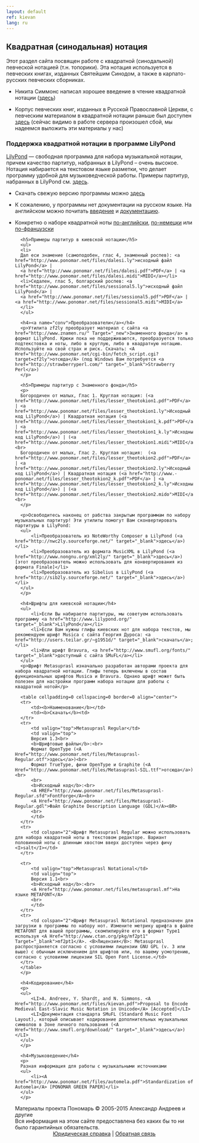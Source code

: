 ```yaml
---
layout: default
ref: kievan
lang: ru
---
```


## Квадратная (синодальная) нотация

Этот раздел сайта посвящен работе с квадратной (синодальной) певческой нотацией (т.н. топорики). Эта нотация используется 
в певческих книгах, изданных Святейшим Синодом, а также в карпато-русских певческих сборниках.

* Никита Симмонс написал хорошее введение в чтение квадратной нотации ([здесь](http://www.synaxis.info/psalom/research/simmons/Kievan_notation.pdf))

* Корпус певческих книг, изданных в Русской Православной Церкви, с певческим материалом в квадратной нотации раньше был 
  доступен [здесь](http://seminaria.ru/raritet/quadsborn.htm)
  (сейчас видимо в работе сервера произошел сбой, мы надеемся выложить эти материалы у нас)

### Поддержка квадратной нотации в программе LilyPond

[LilyPond](http://www.lilypond.org/) &mdash; свободная программа для набора музыкальной нотации, причем качество партитур, 
набранных в LilyPond &ndash; очень высокое. Нотация набирается на текстовом языке разметки, что делает программу удобной 
для музыковедческой работы. Примеры партитур, набранных в  LilyPond см. [здесь](http://lilypond.org/examples.html).

* Скачать свежую версию программы можно [здесь](http://www.lilypond.org/download.html)
* К сожалению, у программы нет документации на русском языке. 
  На английском можно почитать [введение](http://www.lilypond.org/text-input.html) 
  и [документацию](http://lilypond.org/manuals.html).
* Конкретно о наборе квадратной ноты 
  [по-английски](http://lilypond.org/doc/v2.18/Documentation/notation/typesetting-kievan-square-notation),
  [по-немецки](http://lilypond.org/doc/v2.18/Documentation/notation/typesetting-kievan-square-notation.de.html)
  или [по-французски](http://lilypond.org/doc/v2.18/Documentation/notation/typesetting-kievan-square-notation.fr.html)


		<h5>Примеры партитур в киевской нотации</h5>
		<ul>
		<li>
		Дал еси знамение (самоподобен, глас 4, знаменный роспев): <a href="http://www.ponomar.net/files/dalesi.ly">исходный файл LilyPond</a> |
		<a href="http://www.ponomar.net/files/dalesi.pdf">PDF</a> | <a href="http://www.ponomar.net/files/dalesi.midi">MIDI</a></li>
		<li>Седален, глас 5, болгарский роспев: <a href="http://www.ponomar.net/files/sessional5.ly">исходный файл LilyPond</a> |
		<a href="http://www.ponomar.net/files/sessional5.pdf">PDF</a> | <a href="http://www.ponomar.net/files/sessional5.midi">MIDI</a>
		</li>
		</ul>

		<h4><a name="conv">Преобразователи</a></h4>
		<p>Утилита zf2ly преобразует материал с сайта <a href="http://www.znamen.ru/" Target="_new">Знаменного фонда</a> в формат LilyPond. Крюки пока не поддерживаются, преобразуется только подтекстовка и ноты, либо в круглую, либо в квадратную нотацию. Используйте на свой страх и риск. Скачать: <A Href="http://www.ponomar.net/cgi-bin/fetch_script.cgi?target=zf2ly">отсюда</A> (под Windows Вам потребуется <a href="http://strawberryperl.com/" target="_blank">Strawberry Perl</a>)
		</p>
		
		<h5>Примеры партитур с Знаменного фонда</h5>
		<p>
		Богородичен от малых, Глас 1. Круглая нотация: (<a href="http://www.ponomar.net/files/lesser_theotokion1.pdf">PDF</a> | <a href="http://www.ponomar.net/files/lesser_theotokion1.ly">Исходный код LilyPond</a>) | Квадратная нотация (<a href="http://www.ponomar.net/files/lesser_theotokion1_k.pdf">PDF</a> | <a href="http://www.ponomar.net/files/lesser_theotokion1_k.ly">Исходный код LilyPond</a>) | (<a href="http://www.ponomar.net/files/lesser_theotokion1.midi">MIDI</a>)<br>
		Богородичен от малых, Глас 2. Круглая нотация:  (<a href="http://www.ponomar.net/files/lesser_theotokion2.pdf">PDF</a> | <a href="http://www.ponomar.net/files/lesser_theotokion2.ly">Исходный код LilyPond</a>) | Квадратная нотация (<a href="http://www.-ponomar.net/files/lesser_theotokion2_k.pdf">PDF</a> | <a href="http://www.ponomar.net/files/lesser_theotokion2_k.ly">Исходный код LilyPond</a>) | (<a href="http://www.ponomar.net/files/lesser_theotokion2.mido">MIDI</a>)<br>
		</p>

		<p>Освободитесь наконец от рабства закрытым программам по набору музыкальных партитур! Эти утилиты помогут Вам сконвертировать партитуры в LilyPond:
		<ul>
			<li>Преобразователь из NoteWorthy Composer в LilyPond (<a href="http://nwc2ly.sourceforge.net/" target="_blank">здесь</a>)</li>
			<li>Преобразователь из формата MusicXML в LilyPond (<a href="http://www.nongnu.org/xml2ly/" target="_blank">здесь</a>) [этот преобразователь можно использовать для конвертирования из формата Finale]</li>
			<li>Преобразователь из Sibelius в LilyPond (<a href="http://sib2ly.sourceforge.net/" target="_blank">здесь</a>)</li>
		</ul>
		</p>
		
		<h4>Шрифты для киевской нотации</h4>
		<ul>
			<li>Если Вы набираете партитуры, мы советуем использовать программу <a href="http://www.lilypond.org/" target="_blank">LilyPond</a></li>
			<li>Если Вам нужны глифы киевских нот для набора текстов, мы рекомендуем шрифт Musica с сайта Георгия Дуроса: <a href="http://users.teilar.gr/~g1951d/" target="_blank">скачать</a>;</li>
			<li>Или шрифт Bravura, <a href="http://www.smufl.org/fonts/" target="_blank">доступный с сайта SMuFL</a></li>
		</ul>
		<p>Шрифт Metasuprasl изначально разработан авторами проекта для набора квадратной нотации. Глифы теперь включены в состав функциональных шрифтов Musica и Bravura. Однако шрифт может быть полезен для настройки программ набора нотации для работы с квадратной нотой</p>
		
		<table cellpadding=0 cellspacing=0 border=0 align="center">
		<tr>
			<td><b>Наименование</b></td>
			<td><b>Скачать</b><td>
		</tr>
		<tr>
			<td valign="top">Metasuprasl Regular</td>
			<td valign="top">
			Версия 1.3<br>
			<b>Шрифтовые файлы</b>:<br>
			Формат OpenType (<A Href="http://www.ponomar.net/files/Metasuprasl-Regular.otf">здесь</a>)<br>
			Формат TrueType, фичи OpenType и Graphite (<A Href="http://www.ponomar.net/files/Metasuprasl-SIL.ttf">отсюда</a>)<br>
			<br>
			<b>Исходный код</b>:<br>
			<A HREF="http://www.ponomar.net/files/Metasuprasl-Regular.sfd">FontForge</A><br>
			<A Href="http://www.ponomar.net/files/Metasuprasl-Regular.gdl">Файл Graphite Description Language (GDL)</A><BR>
			<br>
			</td>
		</tr>
		<tr>
			<td colspan="2">Шрифт Metasuprasl Regular можно использовать для набора квадратной ноты в текстовом редакторе. Вариант половинной ноты с длинным хвостом вверх доступен через фичу <I>salt</I></td>
		</tr>
		
		<tr>
			<td valign="top">Metasuprasl Notational</td>
			<td valign="top">
			Версия 1.1<br>
			<b>Исходный код</b>:<br>
			<A Href="http://www.ponomar.net/files/metasuprasl.mf">На языке METAFONT</A>
			<br>
			</td>
		</tr>
		<tr>
			<td colspan="2">Шрифт Metasuprasl Notational предназначен для загрузки в программы по набору нот. Измените метрику шрифта в файле METAFONT для вашей программы, скомпилируйте его в формат Type1 используя <A Href="http://www.ctan.org/pkg/mf2pt1" Target="_blank">mf2pt1</A>. <B>Лицензия</B>: Metasuprasl распространяется согласно с условиями лицензии GNU GPL (v. 3 или выше) с обычным исключением для шрифтов или, по вашему усмотрению, согласно с условиями лицензии SIL Open Font License.</td>
		</tr>
		</table>
		</p>
		
		<h4>Кодирование</h4>
		<p>
		<ul>
			<LI>A. Andreev, Y. Shardt, and N. Simmons. <A Href="http://www.ponomar.net/files/kievan.pdf">Proposal to Encode Medieval East-Slavic Music Notation in Unicode</A> [Accepted]</LI>
			<LI>Документация стандарта SMuFL (Standard Music Font Layout), который описывает кодирование дополнительных музыкальных символов в Зоне личного пользования (<A Href="http://www.smufl.org/download/" target="_blank">здесь</a>)</LI>
		</ul>
		</p>
		
		<h4>Музыковедение</h4>
		<p>
		Разная информация для работы с музыкальными источниками
		<ul>
			<li><A href="http://www.ponomar.net/files/automela.pdf">Standardization of Automela</A> [PONOMAR GREEN PAPER]</li>
		</ul>
		</p>

	</tr>
	<tr>
		<td colspan="5" class="copyright">
		Материалы проекта Пономарь &copy; 2005-2015 Александр Андреев  и другие
		<br>
		Вся информация на этом сайте предоставлена без каких бы то ни было гарантийных обязательств.
		<br>
		<center><a href="javascript:openWindow('http://www.ponomar.net/legal.html');">Юридическая справка</a>
		| <a href="javascript:openWindow('http://www.ponomar.net/mailme.html');">Обратная связь</a></center>
		</td>
	</tr>
</table>
</body>
</html> 


